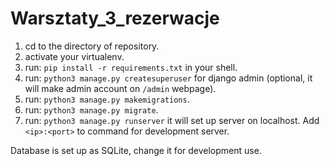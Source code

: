 # Warsztaty_3_rezerwacje

1. cd to the directory of repository.
2. activate your virtualenv.
3. run: `pip install -r requirements.txt` in your shell.
4. run: `python3 manage.py createsuperuser` for django admin (optional, it will make admin account on `/admin` webpage).
5. run: `python3 manage.py makemigrations`.
6. run: `python3 manage.py migrate`.
7. run: `python3 manage.py runserver` it will set up server on localhost. Add `<ip>:<port>` to command for development server.

Database is set up as SQLite, change it for development use.
